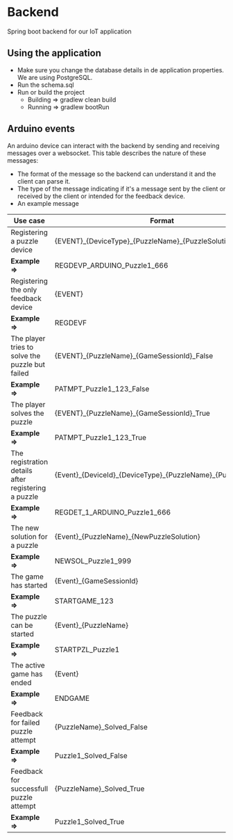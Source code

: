 # Backend
Spring boot backend for our IoT application

## Using the application

- Make sure you change the database details in de application properties. We are using PostgreSQL.
- Run the schema.sql
- Run or build the project
  - Building => gradlew clean build  
  - Running => gradlew bootRun

## Arduino events

An arduino device can interact with the backend by sending and receiving messages over a websocket. This table describes the nature of these messages:
- The format of the message so the backend can understand it and the client can parse it.
- The type of the message indicating if it's a message sent by the client or received by the client or intended for the feedback device.
- An example message

| Use case | Format | Type |
| --- | --- | --- | 
| Registering a puzzle device | {EVENT}\_{DeviceType}\_{PuzzleName}\_{PuzzleSolution} | **Sent** |
| **Example =>** | REGDEVP_ARDUINO_Puzzle1_666 |
| Registering the only feedback device | {EVENT} | **Sent** |
| **Example =>** | REGDEVF |
| The player tries to solve the puzzle but failed | {EVENT}\_{PuzzleName}\_{GameSessionId}\_False | **Sent** |
| **Example =>** | PATMPT_Puzzle1_123_False |
| The player solves the puzzle | {EVENT}\_{PuzzleName}\_{GameSessionId}\_True | **Sent** |
| **Example =>** | PATMPT_Puzzle1_123_True |
| The registration details after registering a puzzle | {Event}\_{DeviceId}\_{DeviceType}\_{PuzzleName}\_{PuzzleSolution} | **Receive** |
| **Example =>** | REGDET_1_ARDUINO_Puzzle1_666 |
| The new solution for a puzzle | {Event}\_{PuzzleName}\_{NewPuzzleSolution} | **Receive** |
| **Example =>** | NEWSOL_Puzzle1_999 |
| The game has started | {Event}\_{GameSessionId} | **Receive** |
| **Example =>** | STARTGAME_123 |
| The puzzle can be started | {Event}\_{PuzzleName} | **Receive** |
| **Example =>** | STARTPZL_Puzzle1 |
| The active game has ended | {Event} | **Receive** |
| **Example =>** | ENDGAME |
| Feedback for failed puzzle attempt | {PuzzleName}\_Solved\_False | **Feedback** |
| **Example =>** | Puzzle1_Solved_False |
| Feedback for successfull puzzle attempt | {PuzzleName}\_Solved\_True | **Feedback** |
| **Example =>** | Puzzle1_Solved_True |

